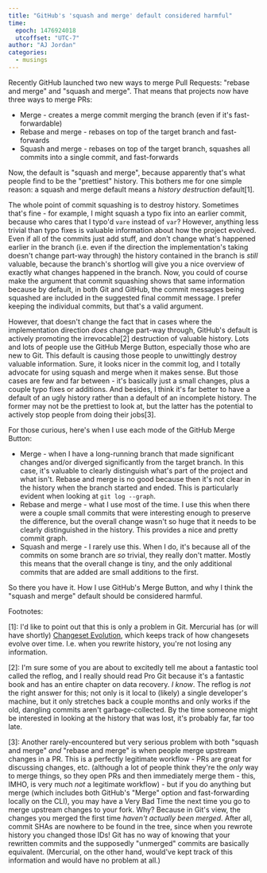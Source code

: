 ```yaml
---
title: "GitHub's 'squash and merge' default considered harmful"
time:
  epoch: 1476924018
  utcoffset: "UTC-7"
author: "AJ Jordan"
categories:
  - musings
---
```


Recently GitHub launched two new ways to merge Pull Requests: "rebase and merge" and "squash and merge". That means that projects now have three ways to merge PRs:

* Merge - creates a merge commit merging the branch (even if it's fast-forwardable)
* Rebase and merge - rebases on top of the target branch and fast-forwards
* Squash and merge - rebases on top of the target branch, squashes all commits into a single commit, and fast-forwards

Now, the default is "squash and merge", because apparently that's what people find to be the "prettiest" history. This bothers me for one simple reason: a squash and merge default means a _history destruction_ default\[1].

The whole point of commit squashing is to destroy history. Sometimes that's fine - for example, I might squash a typo fix into an earlier commit, because who cares that I typo'd `vare` instead of `var`? However, anything less trivial than typo fixes is valuable information about how the project evolved. Even if all of the commits just add stuff, and don't change what's happened earlier in the branch (i.e. even if the direction the implementation's taking doesn't change part-way through) the history contained in the branch is _still_ valuable, because the branch's shortlog will give you a nice overview of exactly what changes happened in the branch. Now, you could of course make the argument that commit squashing shows that same information because by default, in both Git and GitHub, the commit messages being squashed are included in the suggested final commit message. I prefer keeping the individual commits, but that's a valid argument.

However, that doesn't change the fact that in cases where the implementation direction _does_ change part-way through, GitHub's default is actively promoting the irrevocable\[2] destruction of valuable history. Lots and lots of people use the GitHub Merge Button, especially those who are new to Git. This default is causing those people to unwittingly destroy valuable information. Sure, it looks nicer in the commit log, and I totally advocate for using squash and merge when it makes sense. But those cases are few and far between - it's basically just a small changes, plus a couple typo fixes or additions. And besides, I think it's far better to have a default of an ugly history rather than a default of an incomplete history. The former may not be the prettiest to look at, but the latter has the potential to actively stop people from doing their jobs\[3].

For those curious, here's when I use each mode of the GitHub Merge Button:

* Merge - when I have a long-running branch that made significant changes and/or diverged significantly from the target branch. In this case, it's valuable to clearly distinguish what's part of the project and what isn't. Rebase and merge is no good because then it's not clear in the history when the branch started and ended. This is particularly evident when looking at `git log --graph`.
* Rebase and merge - what I use most of the time. I use this when there were a couple small commits that were interesting enough to preserve the difference, but the overall change wasn't so huge that it needs to be clearly distinguished in the history. This provides a nice and pretty commit graph.
* Squash and merge - I rarely use this. When I do, it's because all of the commits on some branch are _so_ trivial, they really don't matter. Mostly this means that the overall change is tiny, and the only additional commits that are added are small additions to the first.

So there you have it. How I use GitHub's Merge Button, and why I think the "squash and merge" default should be considered harmful.

Footnotes:

 \[1]: I'd like to point out that this is only a problem in Git. Mercurial has (or will have shortly) [Changeset Evolution][1], which keeps track of how changesets evolve over time. I.e. when you rewrite history, you're not losing any information.

 \[2]: I'm sure some of you are about to excitedly tell me about a fantastic tool called the reflog, and I really should read Pro Git because it's a fantastic book and has an entire chapter on data recovery. _I know_. The reflog is _not_ the right answer for this; not only is it local to (likely) a single developer's machine, but it only stretches back a couple months and only works if the old, dangling commits aren't garbage-collected. By the time someone might be interested in looking at the history that was lost, it's probably far, far too late.

 \[3]: Another rarely-encountered but very serious problem with both "squash and merge" _and_ "rebase and merge" is when people merge upstream changes in a PR. This is a perfectly legitimate workflow - PRs are great for discussing changes, etc. (although a lot of people think they're the _only_ way to merge things, so they open PRs and then immediately merge them - this, IMHO, is very much _not_ a legitimate workflow) - but if you do anything but merge (which includes both GitHub's "Merge" option and fast-forwarding locally on the CLI), you may have a Very Bad Time the next time you go to merge upstream changes to your fork. Why? Because in Git's view, the changes you merged the first time _haven't actually been merged_. After all, commit SHAs are nowhere to be found in the tree, since when you rewrote history you changed those IDs! Git has no way of knowing that your rewritten commits and the supposedly "unmerged" commits are basically equivalent. (Mercurial, on the other hand, would've kept track of this information and would have no problem at all.)

 [1]: https://www.mercurial-scm.org/wiki/ChangesetEvolution
